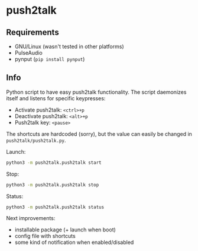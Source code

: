 # push2talk

## Requirements

* GNU/Linux (wasn't tested in other platforms)
* PulseAudio
* pynput (`pip install pynput`)

## Info

Python script to have easy push2talk functionality. The script daemonizes
itself and listens for specific keypresses:
* Activate push2talk: `<ctrl>+p`
* Deactivate push2talk: `<alt>+p`
* Push2talk key: `<pause>`

The shortcuts are hardcoded (sorry), but the value can easily be changed in
`push2talk/push2talk.py`.

Launch:

```bash
python3 -m push2talk.push2talk start
```

Stop:

```bash
python3 -m push2talk.push2talk stop
```

Status:
```bash
python3 -m push2talk.push2talk status
```


Next improvements:
* installable package (+ launch when boot)
* config file with shortcuts
* some kind of notification when enabled/disabled